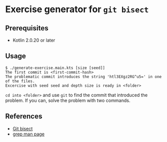 # Exercise generator for `git bisect`

## Prerequisites
* Kotlin 2.0.20 or later

## Usage

```console
$ ./generate-exercise.main.kts [size [seed]]
The first commit is <first-commit-hash>
The problematic commit introduces the string 'htl3EXgz2RG^u5=' in one of the files.
Excercise with seed seed and depth size is ready in <folder>
```

`cd into <folder>` and use `git` to find the commit that introduced the problem.
If you can, solve the problem with two commands.

## References

* [Git bisect](https://git-scm.com/docs/git-bisect)
* [grep man page](https://man7.org/linux/man-pages/man1/grep.1.html)
